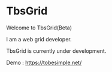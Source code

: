 # TbsGrid

Welcome to TbsGrid(Beta) 

I am a web grid developer.

TbsGrid is currently under development.


Demo : https://tobesimple.net/
